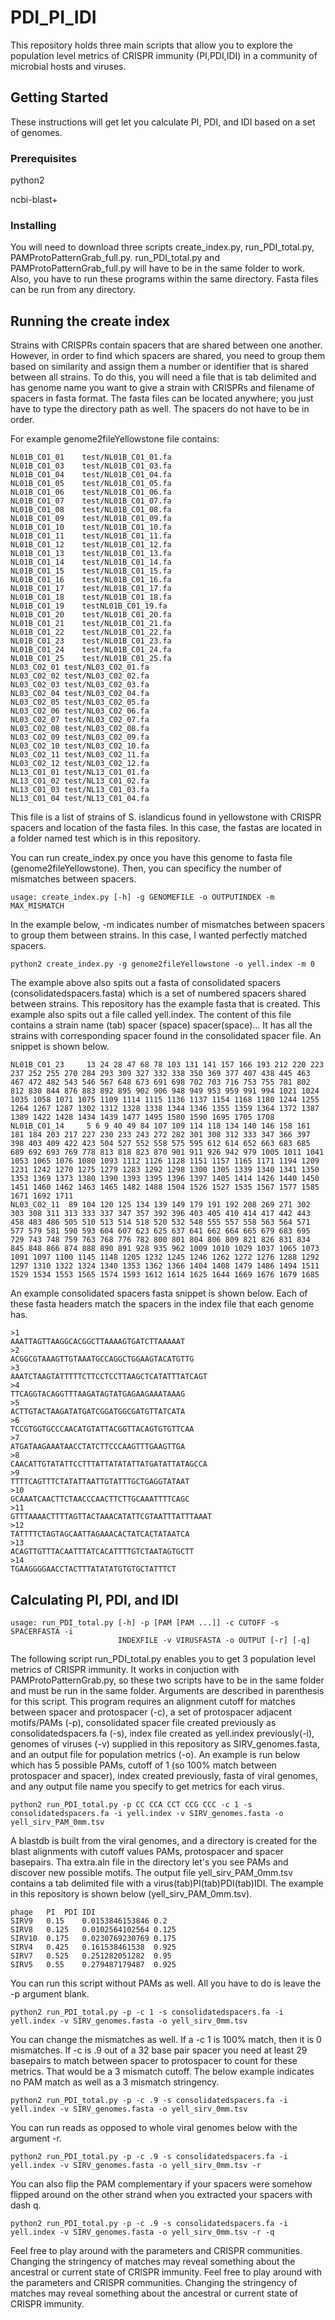# PDI_PI_IDI
This repository holds three main scripts that allow you to explore the population level metrics of CRISPR immunity (PI,PDI,IDI) in a community of microbial hosts and viruses. 

## Getting Started

These instructions will get let you calculate PI, PDI, and IDI based on a set of genomes.

### Prerequisites

python2

ncbi-blast+

### Installing

You will need to download three scripts create_index.py, run_PDI_total.py, PAMProtoPatternGrab_full.py. run_PDI_total.py and PAMProtoPatternGrab_full.py will have to be in the same folder to work. Also, you have to run these programs within the same directory. Fasta files can be run from any directory.

## Running the create index

Strains with CRISPRs contain spacers that are shared between one another. However, in order to find which spacers are shared, you need to group them based on similarity and assign them a number or identifier that is shared between all strains. 
To do this, you will need a file that is tab delimited and has genome name you want to give a strain with CRISPRs and filename of spacers in fasta format. The fasta files can be located anywhere; you just have to type the directory path as well. The spacers do not have to be in order.  

For example genome2fileYellowstone file contains:
```
NL01B_C01_01	test/NL01B_C01_01.fa
NL01B_C01_03	test/NL01B_C01_03.fa
NL01B_C01_04	test/NL01B_C01_04.fa
NL01B_C01_05	test/NL01B_C01_05.fa
NL01B_C01_06	test/NL01B_C01_06.fa
NL01B_C01_07	test/NL01B_C01_07.fa
NL01B_C01_08	test/NL01B_C01_08.fa
NL01B_C01_09	test/NL01B_C01_09.fa
NL01B_C01_10	test/NL01B_C01_10.fa
NL01B_C01_11	test/NL01B_C01_11.fa
NL01B_C01_12	test/NL01B_C01_12.fa
NL01B_C01_13	test/NL01B_C01_13.fa
NL01B_C01_14	test/NL01B_C01_14.fa
NL01B_C01_15	test/NL01B_C01_15.fa
NL01B_C01_16	test/NL01B_C01_16.fa
NL01B_C01_17	test/NL01B_C01_17.fa
NL01B_C01_18	test/NL01B_C01_18.fa
NL01B_C01_19	testNL01B_C01_19.fa
NL01B_C01_20	test/NL01B_C01_20.fa
NL01B_C01_21	test/NL01B_C01_21.fa
NL01B_C01_22	test/NL01B_C01_22.fa
NL01B_C01_23	test/NL01B_C01_23.fa
NL01B_C01_24	test/NL01B_C01_24.fa
NL01B_C01_25	test/NL01B_C01_25.fa
NL03_C02_01	test/NL03_C02_01.fa
NL03_C02_02	test/NL03_C02_02.fa
NL03_C02_03	test/NL03_C02_03.fa
NL03_C02_04	test/NL03_C02_04.fa
NL03_C02_05	test/NL03_C02_05.fa
NL03_C02_06	test/NL03_C02_06.fa
NL03_C02_07	test/NL03_C02_07.fa
NL03_C02_08	test/NL03_C02_08.fa
NL03_C02_09	test/NL03_C02_09.fa
NL03_C02_10	test/NL03_C02_10.fa
NL03_C02_11	test/NL03_C02_11.fa
NL03_C02_12	test/NL03_C02_12.fa
NL13_C01_01	test/NL13_C01_01.fa
NL13_C01_02	test/NL13_C01_02.fa
NL13_C01_03	test/NL13_C01_03.fa
NL13_C01_04	test/NL13_C01_04.fa
```
This file is a list of strains of S. islandicus found in yellowstone with CRISPR spacers and location of the fasta files. In this case, the fastas are located in a folder named test which is in this repository.

You can run create_index.py once you have this genome to fasta file (genome2fileYellowstone). Then, you can specificy the number of mismatches between spacers. 
```
usage: create_index.py [-h] -g GENOMEFILE -o OUTPUTINDEX -m MAX_MISMATCH
```
In the example below, -m indicates number of mismatches between spacers to group them between strains. In this case, I wanted perfectly matched spacers. 
```
python2 create_index.py -g genome2fileYellowstone -o yell.index -m 0
```
The example above also spits out a fasta of consolidated spacers (consolidatedspacers.fasta) which is a set of numbered spacers shared between strains. This repository has the example fasta that is created. This example also spits out a file called yell.index. The content of this file contains a strain name (tab) spacer (space) spacer(space)... It has all the strains with corresponding spacer found in the consolidated spacer file. An snippet is shown below.
  
```  
NL01B_C01_23	 13 24 28 47 68 78 103 131 141 157 166 193 212 220 223 237 252 255 270 284 293 309 327 332 338 350 369 377 407 438 445 463 467 472 482 543 546 567 648 673 691 698 702 703 716 753 755 781 802 812 830 844 876 883 892 895 902 906 948 949 953 959 991 994 1021 1024 1035 1058 1071 1075 1109 1114 1115 1136 1137 1154 1168 1180 1244 1255 1264 1267 1287 1302 1312 1328 1338 1344 1346 1355 1359 1364 1372 1387 1389 1422 1428 1434 1439 1477 1495 1580 1590 1695 1705 1708
NL01B_C01_14	 5 6 9 40 49 84 107 109 114 118 134 140 146 158 161 181 184 203 217 227 230 233 243 272 282 301 308 312 333 347 366 397 398 403 409 422 423 504 527 552 558 575 595 612 614 652 663 683 685 689 692 693 769 778 813 818 823 870 901 911 926 942 979 1005 1011 1041 1053 1065 1076 1080 1093 1112 1126 1128 1151 1157 1165 1171 1194 1209 1231 1242 1270 1275 1279 1283 1292 1298 1300 1305 1339 1340 1341 1350 1353 1369 1373 1380 1390 1393 1395 1396 1397 1405 1414 1426 1440 1450 1451 1460 1462 1463 1465 1482 1488 1504 1526 1527 1535 1567 1577 1585 1671 1692 1711
NL03_C02_11	 89 104 120 125 134 139 149 179 191 192 208 269 271 302 303 308 311 313 333 337 347 357 392 396 403 405 410 414 417 442 443 458 483 486 505 510 513 514 518 520 532 548 555 557 558 563 564 571 577 579 581 590 593 604 607 623 625 637 641 662 664 665 679 683 695 729 743 748 759 763 768 776 782 800 801 804 806 809 821 826 831 834 845 848 866 874 888 890 891 928 935 962 1009 1010 1029 1037 1065 1073 1091 1097 1100 1145 1148 1205 1232 1245 1246 1262 1272 1276 1288 1292 1297 1310 1322 1324 1340 1353 1362 1366 1404 1408 1479 1486 1494 1511 1529 1534 1553 1565 1574 1593 1612 1614 1625 1644 1669 1676 1679 1685
```
An example consolidated spacers fasta snippet is shown below. Each of these fasta headers match the spacers in the index file that each genome has.

```
>1
AAATTAGTTAAGGCACGGCTTAAAAGTGATCTTAAAAAT
>2
ACGGCGTAAAGTTGTAAATGCCAGGCTGGAAGTACATGTTG
>3
AAATCTAAGTATTTTTCTTCCTCCTTAAGCTCATATTTATCAGT
>4
TTCAGGTACAGGTTTAAGATAGTATGAGAAGAAATAAAG
>5
ACTTGTACTAAGATATGATCGGATGGCGATGTTATCATA
>6
TCCGTGGTGCCCAACATGTATTACGGTTACAGTGTGTTCAA
>7
ATGATAAGAAATAACCTATCTTCCCAAGTTTGAAGTTGA
>8
CAACATTGTATATTCCTTTATTATATATTATGATATTATAGCCA
>9
TTTTCAGTTTCTATATTAATTGTATTTGCTGAGGTATAAT
>10
GCAAATCAACTTCTAACCCAACTTCTTGCAAATTTTCAGC
>11
GTTTAAAACTTTTAGTTACTAAACATATTCGTAATTTATTTAAAT
>12
TATTTTCTAGTAGCAATTAGAAACACTATCACTATAATCA
>13
ACAGTTGTTTACAATTTATCACATTTTGTCTAATAGTGCTT
>14
TGAAGGGGAACCTACTTTATATATGTGTGCTATTTCT

```
## Calculating PI, PDI, and IDI

```
usage: run_PDI_total.py [-h] -p [PAM [PAM ...]] -c CUTOFF -s SPACERFASTA -i
                        INDEXFILE -v VIRUSFASTA -o OUTPUT [-r] [-q]
```
The following script run_PDI_total.py enables you to get 3 population level metrics of CRISPR immunity. It works in conjuction with PAMProtoPatternGrab.py, so these two scripts have to be in the same folder and must be run in the same folder. Arguments are described in parenthesis for this script. This program requires an alignment cutoff for matches between spacer and protospacer (-c), a set of protospacer adjacent motifs/PAMs (-p), consolidated spacer file created previously as consolidatedspacers.fa (-s), index file created as yell.index previously(-i), genomes of viruses (-v) supplied in this repository as SIRV_genomes.fasta, and an output file for population metrics (-o). An example is run below which has 5 possible PAMs, cutoff of 1 (so 100% match between protospacer and spacer), index created previously, fasta of viral genomes, and any output file name you specify to get metrics for each virus.

```
python2 run_PDI_total.py -p CC CCA CCT CCG CCC -c 1 -s consolidatedspacers.fa -i yell.index -v SIRV_genomes.fasta -o yell_sirv_PAM_0mm.tsv
```

 A blastdb is built from the viral genomes, and a directory is created for the blast alignments with cutoff values PAMs, protospacer and spacer basepairs. Tha extra.aln file in the directory let's you see PAMs and discover new possible motifs. The output file yell_sirv_PAM_0mm.tsv contains a tab delimited file with a virus(tab)PI(tab)PDI(tab)IDI. The example in this repository is shown below (yell_sirv_PAM_0mm.tsv).
  
 ```
phage	PI	PDI	IDI
SIRV9	0.15	0.0153846153846	0.2
SIRV8	0.125	0.0102564102564	0.125
SIRV10	0.175	0.0230769230769	0.175
SIRV4	0.425	0.161538461538	0.925
SIRV7	0.525	0.251282051282	0.95
SIRV5	0.55	0.279487179487	0.925
```
You can run this script without PAMs as well. All you have to do is leave the -p argument blank.

```
python2 run_PDI_total.py -p -c 1 -s consolidatedspacers.fa -i yell.index -v SIRV_genomes.fasta -o yell_sirv_0mm.tsv
```

You can change the mismatches as well. If a -c 1 is 100% match, then it is 0 mismatches. If -c is .9 out of a 32 base pair spacer you need at least 29 basepairs to match between spacer to protospacer to count for these metrics. That would be a 3 mismatch cutoff. The below example indicates no PAM match as well as a 3 mismatch stringency.

```
python2 run_PDI_total.py -p -c .9 -s consolidatedspacers.fa -i yell.index -v SIRV_genomes.fasta -o yell_sirv_0mm.tsv
```
You can run reads as opposed to whole viral genomes below with the argument -r. 

```
python2 run_PDI_total.py -p -c .9 -s consolidatedspacers.fa -i yell.index -v SIRV_genomes.fasta -o yell_sirv_0mm.tsv -r
```
You can also flip the PAM complementary if your spacers were somehow flipped around on the other strand when you extracted your spacers with dash q.

```
python2 run_PDI_total.py -p -c .9 -s consolidatedspacers.fa -i yell.index -v SIRV_genomes.fasta -o yell_sirv_0mm.tsv -r -q
```
Feel free to play around with the parameters and CRISPR communities. Changing the stringency of matches may reveal something about the ancestral or current state of CRISPR immunity. 
Feel free to play around with the parameters and CRISPR communities. Changing the stringency of matches may reveal something about the ancestral or current state of CRISPR immunity. 
